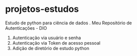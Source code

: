 # projetos-estudos
Estudo de python para ciência de dados .
Meu Repositório de Autenticações - DIO

1. Autenticação via usuário e senha 
2. Autenticação via Token de acesso pessoal 
3. Adição de diretório de estudo python 